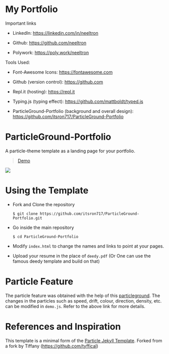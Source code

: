 # My Portfolio

Important links

- LinkedIn: https://linkedin.com/in/neeltron

- Github: https://github.com/neeltron

- Polywork: https://poly.work/neeltron

Tools Used:

- Font-Awesome Icons: https://fontawesome.com

- Github (version control): https://github.com

- Repl.it (hosting): https://repl.it

- Typing.js (typing effect): https://github.com/mattboldt/typed.js

- ParticleGround-Portfolio (background and overall design): https://github.com/itsron717/ParticleGround-Portfolio

# ParticleGround-Portfolio

A particle-theme template as a landing page for your portfolio.

> [Demo](https://landing-page--itsron717.repl.co/)

<img src="particle_demo/particle_demo.png"/>

# Using the Template

  - Fork and Clone the repository

    ```
    $ git clone https://github.com/itsron717/ParticleGround-Portfolio.git
    ```
 
  - Go inside the main repository
  
    ```
    $ cd ParticleGround-Portfolio
    ```
    
  - Modify `index.html` to change the names and links to point at your pages.
  
  - Upload your resume in the place of `deedy.pdf` (Or One can use the famous deedy template and build on that)
   
# Particle Feature

The particle feature was obtained with the help of this [particleground](https://github.com/jnicol/particleground). The changes in the particles such as speed, drift, colour, direction, density, etc. can be modified in `demo.js`. Refer to the above link for more details.


# References and Inspiration

This template is a minimal form of the [Particle Jekyll Template](https://github.com/nrandecker/particle).
Forked from a fork by Tiffany (https://github.com/tyffical)

